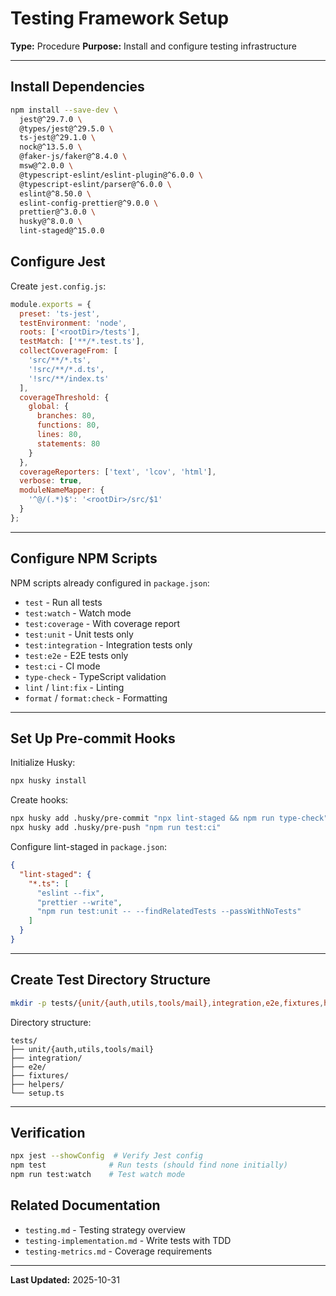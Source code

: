 # Testing Framework Setup

**Type:** Procedure
**Purpose:** Install and configure testing infrastructure

---

## Install Dependencies

```bash
npm install --save-dev \
  jest@^29.7.0 \
  @types/jest@^29.5.0 \
  ts-jest@^29.1.0 \
  nock@^13.5.0 \
  @faker-js/faker@^8.4.0 \
  msw@^2.0.0 \
  @typescript-eslint/eslint-plugin@^6.0.0 \
  @typescript-eslint/parser@^6.0.0 \
  eslint@^8.50.0 \
  eslint-config-prettier@^9.0.0 \
  prettier@^3.0.0 \
  husky@^8.0.0 \
  lint-staged@^15.0.0
```

## Configure Jest

Create `jest.config.js`:

```javascript
module.exports = {
  preset: 'ts-jest',
  testEnvironment: 'node',
  roots: ['<rootDir>/tests'],
  testMatch: ['**/*.test.ts'],
  collectCoverageFrom: [
    'src/**/*.ts',
    '!src/**/*.d.ts',
    '!src/**/index.ts'
  ],
  coverageThreshold: {
    global: {
      branches: 80,
      functions: 80,
      lines: 80,
      statements: 80
    }
  },
  coverageReporters: ['text', 'lcov', 'html'],
  verbose: true,
  moduleNameMapper: {
    '^@/(.*)$': '<rootDir>/src/$1'
  }
};
```

---

## Configure NPM Scripts

NPM scripts already configured in `package.json`:
- `test` - Run all tests
- `test:watch` - Watch mode
- `test:coverage` - With coverage report
- `test:unit` - Unit tests only
- `test:integration` - Integration tests only
- `test:e2e` - E2E tests only
- `test:ci` - CI mode
- `type-check` - TypeScript validation
- `lint` / `lint:fix` - Linting
- `format` / `format:check` - Formatting

---

## Set Up Pre-commit Hooks

Initialize Husky:
```bash
npx husky install
```

Create hooks:
```bash
npx husky add .husky/pre-commit "npx lint-staged && npm run type-check"
npx husky add .husky/pre-push "npm run test:ci"
```

Configure lint-staged in `package.json`:
```json
{
  "lint-staged": {
    "*.ts": [
      "eslint --fix",
      "prettier --write",
      "npm run test:unit -- --findRelatedTests --passWithNoTests"
    ]
  }
}
```

---

## Create Test Directory Structure

```bash
mkdir -p tests/{unit/{auth,utils,tools/mail},integration,e2e,fixtures,helpers}
```

Directory structure:
```
tests/
├── unit/{auth,utils,tools/mail}
├── integration/
├── e2e/
├── fixtures/
├── helpers/
└── setup.ts
```

---

## Verification

```bash
npx jest --showConfig  # Verify Jest config
npm test              # Run tests (should find none initially)
npm run test:watch    # Test watch mode
```

## Related Documentation

- `testing.md` - Testing strategy overview
- `testing-implementation.md` - Write tests with TDD
- `testing-metrics.md` - Coverage requirements

---

**Last Updated:** 2025-10-31
